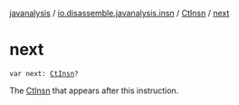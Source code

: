 [javanalysis](../../index.md) / [io.disassemble.javanalysis.insn](../index.md) / [CtInsn](index.md) / [next](./next.md)

# next

`var next: `[`CtInsn`](index.md)`?`

The [CtInsn](index.md) that appears after this instruction.

